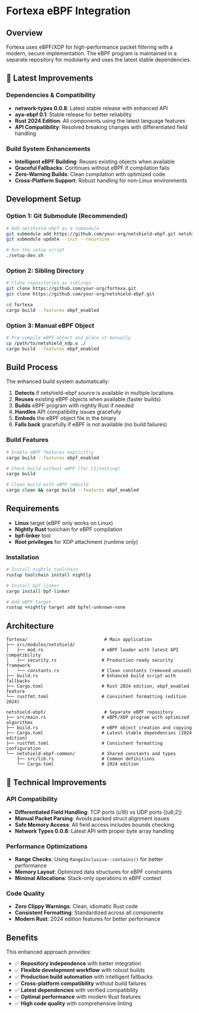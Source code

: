 # Fortexa eBPF Integration

## Overview

Fortexa uses eBPF/XDP for high-performance packet filtering with a modern, secure implementation. The eBPF program is maintained in a separate repository for modularity and uses the latest stable dependencies.

## 🚀 **Latest Improvements**

### **Dependencies & Compatibility**
- **network-types 0.0.8**: Latest stable release with enhanced API
- **aya-ebpf 0.1**: Stable release for better reliability
- **Rust 2024 Edition**: All components using the latest language features
- **API Compatibility**: Resolved breaking changes with differentiated field handling

### **Build System Enhancements**
- **Intelligent eBPF Building**: Reuses existing objects when available
- **Graceful Fallbacks**: Continues without eBPF if compilation fails
- **Zero-Warning Builds**: Clean compilation with optimized code
- **Cross-Platform Support**: Robust handling for non-Linux environments

## Development Setup

### Option 1: Git Submodule (Recommended)
```bash
# Add netshield-ebpf as a submodule
git submodule add https://github.com/your-org/netshield-ebpf.git netshield-ebpf
git submodule update --init --recursive

# Run the setup script
./setup-dev.sh
```

### Option 2: Sibling Directory
```bash
# Clone repositories as siblings
git clone https://github.com/your-org/fortexa.git
git clone https://github.com/your-org/netshield-ebpf.git

cd fortexa
cargo build --features ebpf_enabled
```

### Option 3: Manual eBPF Object
```bash
# Pre-compile eBPF object and place it manually
cp /path/to/netshield_xdp.o ./
cargo build --features ebpf_enabled
```

## Build Process

The enhanced build system automatically:
1. **Detects** if netshield-ebpf source is available in multiple locations
2. **Reuses** existing eBPF objects when available (faster builds)
3. **Builds** eBPF program with nightly Rust if needed
4. **Handles** API compatibility issues gracefully
5. **Embeds** the eBPF object file in the binary
6. **Falls back** gracefully if eBPF is not available (no build failures)

### **Build Features**
```bash
# Enable eBPF features explicitly
cargo build --features ebpf_enabled

# Check build without eBPF (for CI/testing)
cargo build

# Clean build with eBPF rebuild
cargo clean && cargo build --features ebpf_enabled
```

## Requirements

- **Linux** target (eBPF only works on Linux)
- **Nightly Rust** toolchain for eBPF compilation
- **bpf-linker** tool
- **Root privileges** for XDP attachment (runtime only)

### **Installation**
```bash
# Install nightly toolchain
rustup toolchain install nightly

# Install bpf-linker
cargo install bpf-linker

# Add eBPF target
rustup +nightly target add bpfel-unknown-none
```

## Architecture

```
fortexa/                             # Main application
├── src/modules/netshield/          
│   ├── mod.rs                      # eBPF loader with latest API compatibility
│   ├── security.rs                 # Production-ready security framework
│   └── constants.rs                # Clean constants (removed unused)
├── build.rs                        # Enhanced build script with fallbacks
├── Cargo.toml                      # Rust 2024 edition, ebpf_enabled feature
└── rustfmt.toml                    # Consistent formatting (edition 2024)

netshield-ebpf/                      # Separate eBPF repository
├── src/main.rs                     # eBPF/XDP program with optimized algorithms
├── build.rs                        # eBPF object creation and copying
├── Cargo.toml                      # Latest stable dependencies (2024 edition)
├── rustfmt.toml                    # Consistent formatting configuration
└── netshield-ebpf-common/          # Shared constants and types
    ├── src/lib.rs                  # Common definitions
    └── Cargo.toml                  # 2024 edition
```

## 🔧 **Technical Improvements**

### **API Compatibility**
- **Differentiated Field Handling**: TCP ports (u16) vs UDP ports ([u8;2])
- **Manual Packet Parsing**: Avoids packed struct alignment issues
- **Safe Memory Access**: All field access includes bounds checking
- **Network Types 0.0.8**: Latest API with proper byte array handling

### **Performance Optimizations**
- **Range Checks**: Using `RangeInclusive::contains()` for better performance
- **Memory Layout**: Optimized data structures for eBPF constraints
- **Minimal Allocations**: Stack-only operations in eBPF context

### **Code Quality**
- **Zero Clippy Warnings**: Clean, idiomatic Rust code
- **Consistent Formatting**: Standardized across all components
- **Modern Rust**: 2024 edition features for better performance

## Benefits

This enhanced approach provides:
- ✅ **Repository independence** with better integration
- ✅ **Flexible development workflow** with robust builds  
- ✅ **Production build automation** with intelligent fallbacks
- ✅ **Cross-platform compatibility** without build failures
- ✅ **Latest dependencies** with verified compatibility
- ✅ **Optimal performance** with modern Rust features
- ✅ **High code quality** with comprehensive linting
